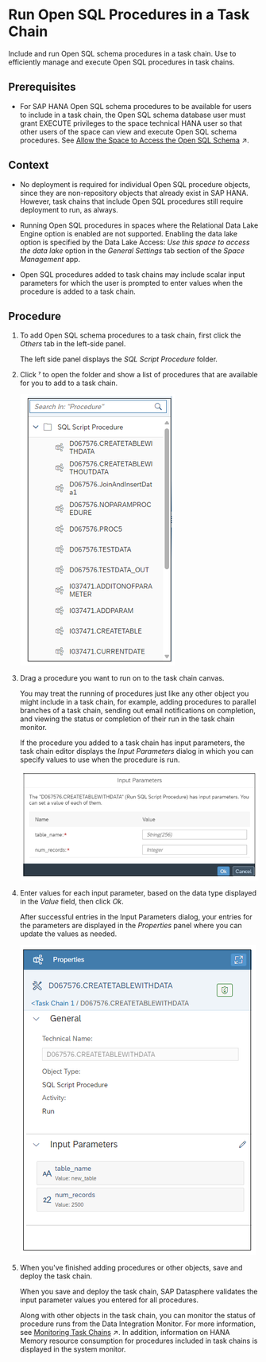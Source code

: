 <!-- loio59b9c773035a48c5beb54ce9bb29f1d8 -->

<link rel="stylesheet" type="text/css" href="../css/sap-icons.css"/>

# Run Open SQL Procedures in a Task Chain

Include and run Open SQL schema procedures in a task chain. Use to efficiently manage and execute Open SQL procedures in task chains.



<a name="loio59b9c773035a48c5beb54ce9bb29f1d8__prereq_ccw_sdc_gtb"/>

## Prerequisites

-   For SAP HANA Open SQL schema procedures to be available for users to include in a task chain, the Open SQL schema database user must grant EXECUTE privileges to the space technical HANA user so that other users of the space can view and execute Open SQL schema procedures. See [Allow the Space to Access the Open SQL Schema](https://help.sap.com/viewer/9f36ca35bc6145e4acdef6b4d852d560/DEV_CURRENT/en-US/7eaa370fe4624dea9f182ee9c9ab645f.html "To grant the space write privileges in the Open SQL schema and the ability to write data to target tables in the schema, use the GRANT_PRIVILEGE_TO_SPACE stored procedure. Once this is done, data flows running in the space can select tables in the Open SQL schema as targets and write data to them, and task chains can run procedures in the schema.") :arrow_upper_right:.



## Context

-   No deployment is required for individual Open SQL procedure objects, since they are non-repository objects that already exist in SAP HANA. However, task chains that include Open SQL procedures still require deployment to run, as always.

-   Running Open SQL procedures in spaces where the Relational Data Lake Engine option is enabled are not supported. Enabling the data lake option is specified by the Data Lake Access: *Use this space to access the data lake* option in the *General Settings* tab section of the *Space Management* app.
-   Open SQL procedures added to task chains may include scalar input parameters for which the user is prompted to enter values when the procedure is added to a task chain.



## Procedure

1.  To add Open SQL schema procedures to a task chain, first click the *Others* tab in the left-side panel.

    The left side panel displays the *SQL Script Procedure* folder.

2.  Click <span class="SAP-icons-V5"></span> to open the folder and show a list of procedures that are available for you to add to a task chain.

    ![](images/Open_SQL_procedure_listing_f4a53b5.png)

3.  Drag a procedure you want to run on to the task chain canvas.

    You may treat the running of procedures just like any other object you might include in a task chain, for example, adding procedures to parallel branches of a task chain, sending out email notifications on completion, and viewing the status or completion of their run in the task chain monitor.

    If the procedure you added to a task chain has input parameters, the task chain editor displays the *Input Parameters* dialog in which you can specify values to use when the procedure is run.

    ![](images/input_parameters_a563053.png)

4.  Enter values for each input parameter, based on the data type displayed in the *Value* field, then click *Ok*.

    After successful entries in the Input Parameters dialog, your entries for the parameters are displayed in the *Properties* panel where you can update the values as needed.

    ![](images/properties-parameter-values_f99c9c0.png)

5.  When you've finished adding procedures or other objects, save and deploy the task chain.

    When you save and deploy the task chain, SAP Datasphere validates the input parameter values you entered for all procedures.

    Along with other objects in the task chain, you can monitor the status of procedure runs from the Data Integration Monitor. For more information, see [Monitoring Task Chains](https://help.sap.com/viewer/9f36ca35bc6145e4acdef6b4d852d560/DEV_CURRENT/en-US/4142201ec1aa49faad89a688a2f1852c.html "Monitor the status and progress of running and previously run task chains.") :arrow_upper_right:. In addition, information on HANA Memory resource consumption for procedures included in task chains is displayed in the system monitor.


